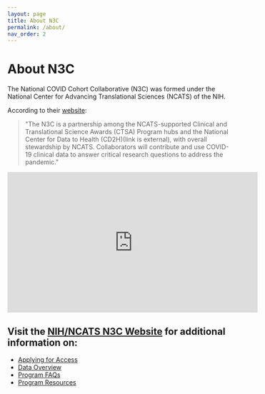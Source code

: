 ```yaml
---
layout: page
title: About N3C
permalink: /about/
nav_order: 2
---
```


# About N3C

The National COVID Cohort Collaborative (N3C) was formed under the National Center for Advancing Translational Sciences (NCATS) of the NIH.

According to their [website](https://ncats.nih.gov/n3c "Website"):

> "The N3C is a partnership among the NCATS-supported Clinical and Translational Science Awards (CTSA) Program hubs and the National Center for Data to Health (CD2H)(link is external), with overall stewardship by NCATS. Collaborators will contribute and use COVID-19 clinical data to answer critical research questions to address the pandemic."

<iframe width="560" height="315" src="https://www.youtube.com/embed/0JPjw1_iRKY" frameborder="0" allow="accelerometer; autoplay; clipboard-write; encrypted-media; gyroscope; picture-in-picture" allowfullscreen></iframe>


## Visit the [NIH/NCATS N3C Website](https://ncats.nih.gov/n3c "NCATS Website") for additional information on:
* [Applying for Access](https://ncats.nih.gov/n3c/about/applying-for-access)
* [Data Overview](https://ncats.nih.gov/n3c/about/data-overview)
* [Program FAQs](https://ncats.nih.gov/n3c/about/program-faq)
* [Program  Resources](https://ncats.nih.gov/n3c/resources)
